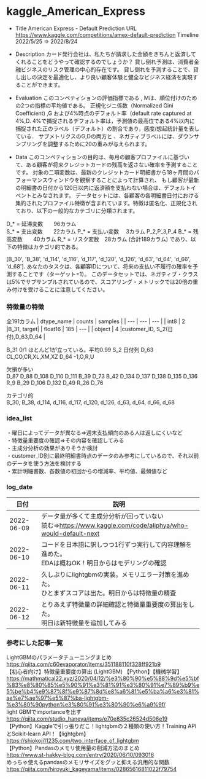 # kaggle_American_Express
- Title American Express - Default Prediction
URL	  https://www.kaggle.com/competitions/amex-default-prediction
Timeline	2022/5/25 ⇒ 2022/8/24

- Description
カード発行会社は、私たちが請求した金額をきちんと返済してくれることをどうやって確認するのでしょうか？
貸し倒れ予測は、消費者金融ビジネスのリスク管理の中心的存在です。
貸し倒れを予測することで、貸し出しの決定を最適化し、より良い顧客体験と健全なビジネス経済を実現することができます。

- Evaluation
このコンペティションの評価指標である , Mは、順位付けのための2つの指標の平均値である。
正規化ジニ係数（Normalized Gini Coefficient) ,G および4%時点のデフォルト率（default rate captured at 4%,D.
4%で捕捉されるデフォルト率は，予測値の最高位である4%以内に捕捉された正のラベル（デフォルト）の割合であり，感度/想起統計量を表している．
サブメトリクスのG,Dの両方と 、ネガティブラベルには、ダウンサンプリングを調整するために20の重みが与えられます。

- Data
このコンペティションの目的は、毎月の顧客プロファイルに基づいて、ある顧客が将来クレジットカードの残高を返さない確率を予測することです。
対象の二項変数は、最新のクレジットカード明細書から18ヶ月間のパフォーマンスウィンドウを観察することによって計算され、
もし顧客が最新の明細書の日付から120日以内に返済額を支払わない場合は、デフォルトイベントとみなされます。
データセットには、各顧客の各明細書日付における集約されたプロファイル特徴が含まれています。特徴は匿名化、正規化されており、以下の一般的なカテゴリに分類されます。
	
D_* = 延滞変数　　96カラム  
S_* = 支出変数　　22カラム
P_* = 支払い変数　 3カラム	P_2,P_3,P_4
B_* = 残高変数　　40カラム
R_* = リスク変数　28カラム (合計189カラム)
であり、以下の特徴はカテゴリ的である。  
	
[B_30', 'B_38', 'd_114', 'd_116', 'd_117', 'd_120', 'd_126', 'd_63', 'd_64', 'd_66', 'd_68'].
あなたのタスクは、各顧客IDについて、将来の支払い不履行の確率を予測することです（ターゲット=1）。
このデータセットでは、ネガティブ・クラスは5%でサブサンプルされているので、スコアリング・メトリックでは20倍の重み付けを受けることに注意してください。

### 特徴量の特徴
全191カラム
| dtype_name | counts | samples |
| --- | --- | --- |
| int8 | 2 |B_31, target|
| float16 | 185 | --- |
| object | 4 |customer_ID, S_2(日付),D_63,D_64 |

<int8>  
B_31 0/1 ほとんど1が立っている。平均0.99  
  
<object>  
S_2	日付列
D_63	CL,CO,CR,XL,XM,XZ
D_64	-1,O,R,U

欠損が多い  
D_87 D_88 D_108	D_110 D_111 B_39 D_73 B_42 D_134 D_137 D_138 D_135 D_136 R_9 B_29 D_106 D_132 D_49 R_26 D_76  

カテゴリ的  
B_30, B_38, d_114, d_116, d_117, d_120, d_126, d_63, d_64, d_66, d_68  

### idea_list
・曜日によってデータが異なる⇒週末支払傾向のある人は返しにくいなど  
・特徴量重要度の確認⇒その内容を確認してみる  
・主成分分析の効果がありそうか検討  
・customer_ID別に最終明細書時点のデータのみ参考にしているので、それ以前のデータを使う方法を検討する  
・累計明細書数、各数値の初回からの増減率、平均値、最頻値など



### log_date
| 日付| 説明|
| ---------------------------------- | ----------------------------------------------- |
|2022-06-09|データ量が多くて主成分分析が回っていない<br>読む⇒https://www.kaggle.com/code/aliphya/who-would-default-next|
|2022-06-10|コードを日本語に訳しつつ1行ずつ実行して内容理解を進めた。<br>EDAは概ねOK！明日からはモデリングの確認|
|2022-06-11|久しぶりにlightgbmの実装。メモリエラー対策を進めた。<br>ひとまずスコアは出た。明日からは特徴量の精査|
|2022-06-12|とりあえず特徴量の詳細確認と特徴量重要度の算出をした。<br>明日は新特徴量を追加してみる|

### 参考にした記事一覧
LightGBMのパラメータチューニングまとめ  
https://qiita.com/c60evaporator/items/351188110f328ff921b9  
【初心者向け】特徴量重要度の算出 (LightGBM) 【Python】【機械学習】  
https://mathmatical22.xyz/2020/04/12/%e3%80%90%e5%88%9d%e5%bf%83%e8%80%85%e5%90%91%e3%81%91%e3%80%91%e7%89%b9%e5%be%b4%e9%87%8f%e9%87%8d%e8%a6%81%e5%ba%a6%e3%81%ae%e7%ae%97%e5%87%ba-lightgbm-%e3%80%90python%e3%80%91%e3%80%90%e6%a9%9f/  
light GBMでimportanceを出す  
https://qiita.com/studio_haneya/items/e70e835c26524d506e19  
【Python】Kaggleで引っ張りだこ！lightgbmの２種類の使い方！Training APIとScikit-learn API！【lightgbm】  
https://shiokoji11235.com/two_interface_of_lightgbm  
【Python】Pandasのメモリ使用量の削減方法のまとめ  
https://www.st-hakky-blog.com/entry/2020/06/10/093016  
めっちゃ使えるpandasのメモリサイズをグッと抑える汎用的な関数  
https://qiita.com/hiroyuki_kageyama/items/02865616811022f79754  



